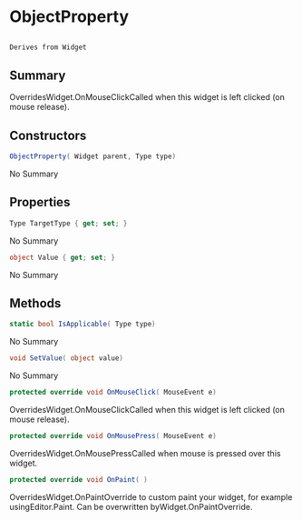 # ObjectProperty

## 
```c#
Derives from Widget
```

## Summary

OverridesWidget.OnMouseClickCalled when this widget is left clicked (on mouse release).
## Constructors

```c#
ObjectProperty( Widget parent, Type type) 
```
No Summary
## Properties

```c#
Type TargetType { get; set; } 
```
No Summary
```c#
object Value { get; set; } 
```
No Summary
## Methods

```c#
static bool IsApplicable( Type type) 
```
No Summary
```c#
void SetValue( object value) 
```
No Summary
```c#
protected override void OnMouseClick( MouseEvent e) 
```
OverridesWidget.OnMouseClickCalled when this widget is left clicked (on mouse release).
```c#
protected override void OnMousePress( MouseEvent e) 
```
OverridesWidget.OnMousePressCalled when mouse is pressed over this widget.
```c#
protected override void OnPaint( ) 
```
OverridesWidget.OnPaintOverride to custom paint your widget, for example usingEditor.Paint. Can be overwritten byWidget.OnPaintOverride.
